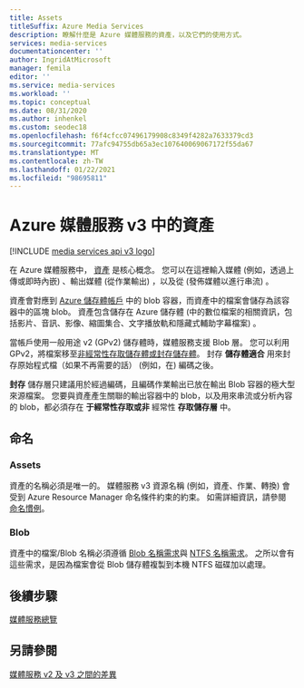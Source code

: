 ```yaml
---
title: Assets
titleSuffix: Azure Media Services
description: 瞭解什麼是 Azure 媒體服務的資產，以及它們的使用方式。
services: media-services
documentationcenter: ''
author: IngridAtMicrosoft
manager: femila
editor: ''
ms.service: media-services
ms.workload: ''
ms.topic: conceptual
ms.date: 08/31/2020
ms.author: inhenkel
ms.custom: seodec18
ms.openlocfilehash: f6f4cfcc07496179908c8349f4282a7633379cd3
ms.sourcegitcommit: 77afc94755db65a3ec107640069067172f55da67
ms.translationtype: MT
ms.contentlocale: zh-TW
ms.lasthandoff: 01/22/2021
ms.locfileid: "98695811"
---
```

# <a name="assets-in-azure-media-services-v3"></a>Azure 媒體服務 v3 中的資產

[!INCLUDE [media services api v3 logo](./includes/v3-hr.md)]

在 Azure 媒體服務中， [資產](/rest/api/media/assets) 是核心概念。 您可以在這裡輸入媒體 (例如，透過上傳或即時內嵌) 、輸出媒體 (從作業輸出) ，以及從 (發佈媒體以進行串流) 。 

資產會對應到 [Azure 儲存體帳戶](storage-account-concept.md) 中的 blob 容器，而資產中的檔案會儲存為該容器中的區塊 blob。 資產包含儲存在 Azure 儲存體 (中的數位檔案的相關資訊，包括影片、音訊、影像、縮圖集合、文字播放軌和隱藏式輔助字幕檔案) 。

當帳戶使用一般用途 v2 (GPv2) 儲存體時，媒體服務支援 Blob 層。 您可以利用 GPv2，將檔案移至[非經常性存取儲存體或封存儲存體](../../storage/blobs/storage-blob-storage-tiers.md)。 封存 **儲存體適合** 用來封存原始程式檔（如果不再需要的話） (例如，在) 編碼之後。

**封存** 儲存層只建議用於經過編碼，且編碼作業輸出已放在輸出 Blob 容器的極大型來源檔案。 您要與資產產生關聯的輸出容器中的 blob，以及用來串流或分析內容的 blob，都必須存在 **于經常性存取或非** 經常性 **存取儲存層** 中。

## <a name="naming"></a>命名 

### <a name="assets"></a>Assets

資產的名稱必須是唯一的。 媒體服務 v3 資源名稱 (例如，資產、作業、轉換) 會受到 Azure Resource Manager 命名條件約束的約束。 如需詳細資訊，請參閱 [命名慣例](media-services-apis-overview.md#naming-conventions)。

### <a name="blobs"></a>Blob

資產中的檔案/Blob 名稱必須遵循 [Blob 名稱需求](/rest/api/storageservices/naming-and-referencing-containers--blobs--and-metadata)與 [NTFS 名稱需求](/windows/win32/fileio/naming-a-file)。 之所以會有這些需求，是因為檔案會從 Blob 儲存體複製到本機 NTFS 磁碟加以處理。

## <a name="next-steps"></a>後續步驟

[媒體服務總覽](media-services-overview.md)

## <a name="see-also"></a>另請參閱

[媒體服務 v2 及 v3 之間的差異](migrate-v-2-v-3-migration-introduction.md)
